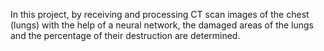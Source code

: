 In this project, by receiving and processing CT scan images of the chest (lungs) with the help of a neural network, the damaged areas of the lungs and the percentage of their destruction are determined.
